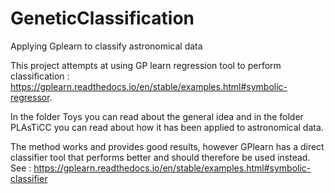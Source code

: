 # GeneticClassification
Applying Gplearn to classify astronomical data

This project attempts at using GP learn regression tool to perform classification : https://gplearn.readthedocs.io/en/stable/examples.html#symbolic-regressor.

In the folder Toys you can read about the general idea and in the folder PLAsTiCC you can read about how it has been applied to astronomical data.

The method works and provides good results, however GPlearn has a direct classifier tool that performs better and should therefore be used instead.
See : https://gplearn.readthedocs.io/en/stable/examples.html#symbolic-classifier
